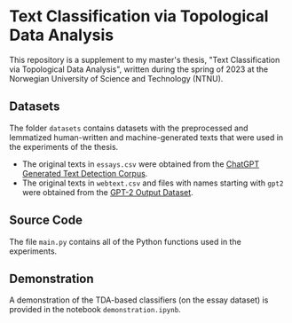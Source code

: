 # Text Classification via Topological Data Analysis
This repository is a supplement to my master's thesis, "Text Classification via Topological Data Analysis", written during the spring of 2023 at the Norwegian University of Science and Technology (NTNU).

## Datasets
The folder  ``datasets`` contains datasets with the preprocessed and lemmatized human-written and machine-generated texts that were used in the experiments of the thesis.
* The original texts in  ``essays.csv`` were obtained from the [ChatGPT Generated Text Detection Corpus](https://github.com/rexshijaku/chatgpt-generated-text-detection-corpus).
* The original texts in  ``webtext.csv`` and files with names starting with ``gpt2`` were obtained from the [GPT-2 Output Dataset](https://github.com/openai/gpt-2-output-dataset).

## Source Code
The file ``main.py`` contains all of the Python functions used in the experiments.

## Demonstration
A demonstration of the TDA-based classifiers (on the essay dataset) is provided in the notebook ``demonstration.ipynb``.
